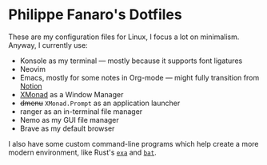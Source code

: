 # Philippe Fanaro's Dotfiles

These are my configuration files for Linux, I focus a lot on minimalism. Anyway, I currently use:

- Konsole as my terminal &mdash; mostly because it supports font ligatures
- Neovim
- Emacs, mostly for some notes in Org-mode &mdash; might fully transition from [Notion][notion]
- [XMonad][xmonad] as a Window Manager
- ~~dmenu~~ `XMonad.Prompt` as an application launcher
- ranger as an in-terminal file manager
- Nemo as my GUI file manager
- Brave as my default browser

I also have some custom command-line programs which help create a more modern environment, like Rust's [`exa`][exa] and [`bat`][bat].


[bat]: https://github.com/sharkdp/bat
[exa]: https://github.com/ogham/exa
[notion]: https://notion.so/
[xmonad]: https://xmonad.org/
